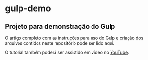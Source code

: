 # gulp-demo

## Projeto para demonstração do Gulp

O artigo completo com as instruções para uso do Gulp e criação dos arquivos contidos neste repositório pode ser lido [aqui](https://pontogpp.com.br/blog/video/relampago-video-02/).

O tutorial também poderá ser assistido em vídeo no [YouTube](https://youtu.be/r6LpCzO6OW8).